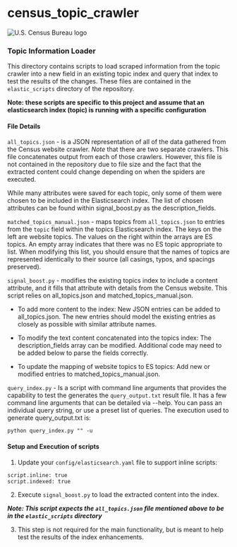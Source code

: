 # census_topic_crawler

![U.S. Census Bureau logo](https://upload.wikimedia.org/wikipedia/commons/thumb/8/85/Seal_of_the_United_States_Census_Bureau.svg/240px-Seal_of_the_United_States_Census_Bureau.svg.png)

### Topic Information Loader
This directory contains scripts to load scraped information from the topic crawler into a new field in an existing topic index and query that index to test the results of the changes.  These files are contained in the `elastic_scripts` directory of the repository.

**Note: these scripts are specific to this project and assume that an elasticsearch index (topic) is running with a specific configuration**

#### File Details
`all_topics.json` - is a JSON representation of all of the data gathered from the Census website crawler. *Note* that there are two separate crawlers.  This file concatenates output from each of those crawlers.  However, this file is not contained in the repository due to file size and the fact that the extracted content could change depending on when the spiders are executed.

While many attributes were saved for each topic, only some of them were chosen to be included in the Elasticsearch index. The list of chosen attributes can be found within signal_boost.py as the description_fields.

`matched_topics_manual.json` - maps topics from `all_topics.json` to entries from the `topic` field within the topics Elasticsearch index. The keys on the left are website topics. The values on the right within the arrays are ES topics. An empty array indicates that there was no ES topic appropriate
to list. When modifying this list, you should ensure that the names of topics are represented identically to their source (all casings, typos, and spacings preserved).

`signal_boost.py` - modifies the existing topics index to include a content attribute, and it fills that attribute with details from the Census website. This script relies on all_topics.json and matched_topics_manual.json.

  - To add more content to the index: New JSON entries can be added to all_topics.json. The new entries should model the existing entries as closely as possible with similar attribute names.

  - To modify the text content concatenated into the topics index: The description_fields array can be modified. Additional code may need to be added below to parse the fields correctly.

  - To update the mapping of website topics to ES topics: Add new or modified entries to matched_topics_manual.json.

`query_index.py` - Is a script with command line arguments that provides the capability to test the
generates the `query_output.txt` result file. It has a few command line arguments that can be detailed via --help. You can pass an individual query string, or use a preset list of queries. The execution used to generate query_output.txt is:

`python query_index.py "" -u`

#### Setup and Execution of scripts

1. Update your `config/elasticsearch.yaml` file to support inline scripts:
```
script.inline: true
script.indexed: true
```

2. Execute `signal_boost.py` to load the extracted content into the index.

***Note: This script expects the `all_topics.json` file mentioned above to be in the `elastic_scripts` directory***

3. This step is not required for the main functionality, but is meant to help test the results of the index enhancements.  
